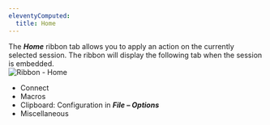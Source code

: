 ```yaml
---
eleventyComputed:
  title: Home
---
```

The ***Home*** ribbon tab allows you to apply an action on the currently selected session. The ribbon will display the following tab when the session is embedded.  
![Ribbon - Home](https://webdevolutions.azureedge.net/docs/en/rdm/windows/clip10672.png) 

* Connect 
* Macros 
* Clipboard: Configuration in ***File – Options*** 
* Miscellaneous 
